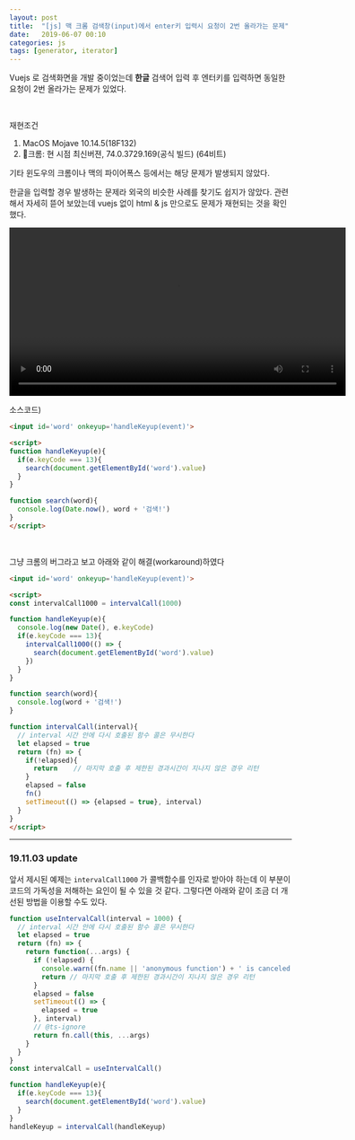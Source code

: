 ```yaml
---
layout: post
title:  "[js] 맥 크롬 검색창(input)에서 enter키 입력시 요청이 2번 올라가는 문제"
date:   2019-06-07 00:10
categories: js
tags: [generator, iterator]
---
```

Vuejs 로 검색화면을 개발 중이었는데 **한글** 검색어 입력 후 엔터키를 입력하면 동일한 요청이 2번 올라가는 문제가 있었다.

<br>

재현조건
1. MacOS Mojave 10.14.5(18F132)
1. 크롬: 현 시점 최신버젼, 74.0.3729.169(공식 빌드) (64비트)

기타 윈도우의 크롬이나 맥의 파이어폭스 등에서는 해당 문제가 발생되지 않았다.

한글을 입력할 경우 발생하는 문제라 외국의 비슷한 사례를 찾기도 쉽지가 않았다. 관련해서 자세히 뜯어 보았는데 vuejs 없이 html & js 만으로도 문제가 재현되는 것을 확인했다.

<video src='/images/keyup_problem.mov' width="600" controls="true" ></video>

소스코드)
```html
<input id='word' onkeyup='handleKeyup(event)'>

<script>
function handleKeyup(e){
  if(e.keyCode === 13){
    search(document.getElementById('word').value)
  }
}

function search(word){
  console.log(Date.now(), word + '검색!')
}
</script>
```

<br>

그냥 크롬의 버그라고 보고 아래와 같이 해결(workaround)하였다

```html
<input id='word' onkeyup='handleKeyup(event)'>

<script>
const intervalCall1000 = intervalCall(1000)

function handleKeyup(e){
  console.log(new Date(), e.keyCode)
  if(e.keyCode === 13){
    intervalCall1000(() => {
      search(document.getElementById('word').value)
    })
  }
}

function search(word){
  console.log(word + '검색!')
}

function intervalCall(interval){
  // interval 시간 안에 다시 호출된 함수 콜은 무시한다
  let elapsed = true
  return (fn) => {
    if(!elapsed){
      return    // 마지막 호출 후 제한된 경과시간이 지나지 않은 경우 리턴
    }
    elapsed = false
    fn()
    setTimeout(() => {elapsed = true}, interval)
  }
}
</script>
```

---

### 19.11.03 update
앞서 제시된 예제는 `intervalCall1000` 가 콜백함수를 인자로 받아야 하는데 이 부분이 코드의 가독성을 저해하는 요인이 될 수 있을 것 같다. 그렇다면 아래와 같이 조금 더 개선된 방법을 이용할 수도 있다.

```javascript
function useIntervalCall(interval = 1000) {
  // interval 시간 안에 다시 호출된 함수 콜은 무시한다
  let elapsed = true
  return (fn) => {
    return function(...args) {
      if (!elapsed) {
        console.warn((fn.name || 'anonymous function') + ' is canceled by intervalCall')
        return // 마지막 호출 후 제한된 경과시간이 지나지 않은 경우 리턴
      }
      elapsed = false
      setTimeout(() => {
        elapsed = true
      }, interval)
      // @ts-ignore
      return fn.call(this, ...args)
    }
  }
}
const intervalCall = useIntervalCall()

function handleKeyup(e){
  if(e.keyCode === 13){
    search(document.getElementById('word').value)
  }
}
handleKeyup = intervalCall(handleKeyup)
```
